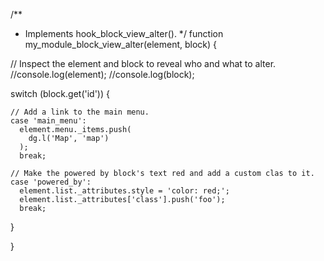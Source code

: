 /**
 * Implements hook_block_view_alter().
 */
function my_module_block_view_alter(element, block) {

  // Inspect the element and block to reveal who and what to alter.
  //console.log(element);
  //console.log(block);

  switch (block.get('id')) {

    // Add a link to the main menu.
    case 'main_menu':
      element.menu._items.push(
        dg.l('Map', 'map')
      );
      break;

    // Make the powered by block's text red and add a custom clas to it.
    case 'powered_by':
      element.list._attributes.style = 'color: red;';
      element.list._attributes['class'].push('foo');
      break;

  }

}
